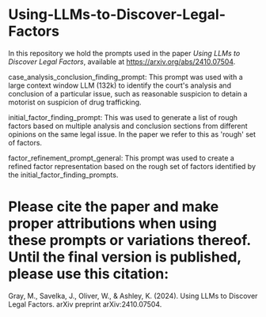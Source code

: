 # Using-LLMs-to-Discover-Legal-Factors

In this repository we hold the prompts used in the paper *Using LLMs to Discover Legal Factors*, available at https://arxiv.org/abs/2410.07504. 

case_analysis_conclusion_finding_prompt: This prompt was used with a large context window LLM (132k) to identify the court's analysis and conclusion of a particular issue, such as reasonable suspicion to detain a motorist on suspicion of drug trafficking.

initial_factor_finding_prompt: This was used to generate a list of rough factors based on multiple analysis and conclusion sections from different opinions on the same legal issue.  In the paper we refer to this as 'rough' set of factors. 

factor_refinement_prompt_general: This prompt was used to create a refined factor representation based on the rough set of factors identified by the initial_factor_finding_prompts. 

# Please cite the paper and make proper attributions when using these prompts or variations thereof. Until the final version is published, please use this citation: 
Gray, M., Savelka, J., Oliver, W., & Ashley, K. (2024). Using LLMs to Discover Legal Factors. arXiv preprint arXiv:2410.07504.

